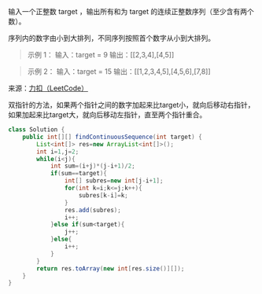 输入一个正整数 target ，输出所有和为 target 的连续正整数序列（至少含有两个数）。

序列内的数字由小到大排列，不同序列按照首个数字从小到大排列。

>示例 1：
输入：target = 9
输出：[[2,3,4],[4,5]]

>示例 2：
输入：target = 15
输出：[[1,2,3,4,5],[4,5,6],[7,8]]

来源：[力扣（LeetCode）](https://leetcode-cn.com/problems/he-wei-sde-lian-xu-zheng-shu-xu-lie-lcof)

双指针的方法，如果两个指针之间的数字加起来比target小，就向后移动右指针，如果加起来比target大，就向后移动左指针，直至两个指针重合。

```java
class Solution {
    public int[][] findContinuousSequence(int target) {
        List<int[]> res=new ArrayList<int[]>();
        int i=1,j=2;
        while(i<j){
            int sum=(i+j)*(j-i+1)/2;
            if(sum==target){
                int[] subres=new int[j-i+1];
                for(int k=i;k<=j;k++){
                    subres[k-i]=k;
                }
                res.add(subres);
                i++;
            }else if(sum<target){
                j++;
            }else{
                i++;
            }
        }
        return res.toArray(new int[res.size()][]);
    }
}
```
